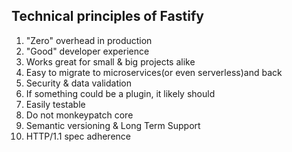 ## Technical principles of Fastify

1. "Zero" overhead in production
2. "Good" developer experience
3. Works great for small & big projects alike
4. Easy to migrate to microservices(or even serverless)and back
5. Security & data validation
6. If something could be a plugin, it likely should
7. Easily testable
8. Do not monkeypatch core
9. Semantic versioning & Long Term Support
10. HTTP/1.1 spec adherence
